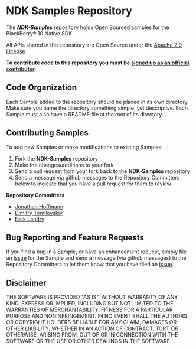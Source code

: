 # NDK Samples Repository 

The _**NDK-Samples**_ repository holds Open Sourced samples for the BlackBerry® 10 Native SDK.

All APIs shared in this repository are Open Source under the  [Apache 2.0 License](http://www.apache.org/licenses/LICENSE-2.0.html)

**To contribute code to this repository you must be [signed up as an official contributor](http://blackberry.github.com/howToContribute.html).**

## Code Organization

Each Sample added to the repository should be placed in its own directory.  Make sure you name the directory something simple, yet descriptive.  Each Sample must also have a README file at the root of its directory.

## Contributing Samples

To add new Samples or make modifications to existing Samples:

1. Fork the **NDK-Samples** repository
2. Make the changes/additions to your fork
3. Send a pull request from your fork back to the **NDK-Samples** repository
4. Send a message via github messages to the Repository Committers below to indicate that you have a pull request for them to review

**Repository Committers** 

* [Jonathan Hoffmann](https://github.com/jhoffmannrim)
* [Dimitry Tomilovskiy](https://github.com/dtomilovskiy)
* [Nick Landry](https://github.com/nlandry)


## Bug Reporting and Feature Requests

If you find a bug in a Sample, or have an enhancement request, simply file an [Issue](https://github.com/blackberry/NDK-Samples/issues) for the Sample and send a message (via github messages) to the Repository Committers to let them know that you have filed an [Issue](https://github.com/blackberry/NDK-Samples/issues).

## Disclaimer

THE SOFTWARE IS PROVIDED "AS IS", WITHOUT WARRANTY OF ANY KIND, EXPRESS OR IMPLIED, INCLUDING BUT NOT LIMITED TO THE WARRANTIES OF MERCHANTABILITY, FITNESS FOR A PARTICULAR PURPOSE AND NONINFRINGEMENT. IN NO EVENT SHALL THE AUTHORS OR COPYRIGHT HOLDERS BE LIABLE FOR ANY CLAIM, DAMAGES OR OTHER LIABILITY, WHETHER IN AN ACTION OF CONTRACT, TORT OR OTHERWISE, ARISING FROM, OUT OF OR IN CONNECTION WITH THE SOFTWARE OR THE USE OR OTHER DEALINGS IN THE SOFTWARE.

